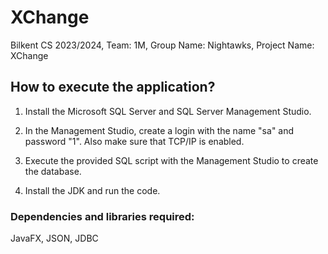 # XChange
Bilkent CS 2023/2024, Team: 1M, Group Name: Nightawks, Project Name: XChange

## How to execute the application?
1. Install the Microsoft SQL Server and SQL Server Management Studio.

2. In the Management Studio, create a login with the name "sa" and password "1". Also make sure that TCP/IP is enabled.

3. Execute the provided SQL script with the Management Studio to create the database.

4. Install the JDK and run the code.

### Dependencies and libraries required:
JavaFX, JSON, JDBC
